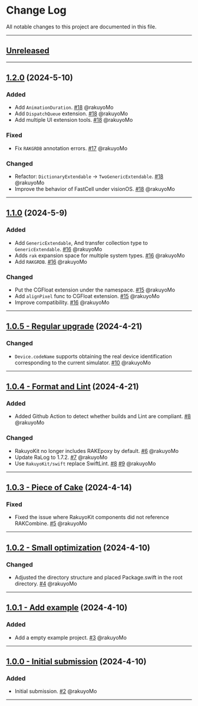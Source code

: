 # Change Log

All notable changes to this project are documented in this file.

-----

## [Unreleased](https://github.com/RakuyoKit/RakuyoKit/compare/1.2.0...HEAD)

-----

## [1.2.0](https://github.com/RakuyoKit/RakuyoKit/releases/tag/1.2.0) (2024-5-10)

### Added

- Add `AnimationDuration`. [#18](https://github.com/RakuyoKit/RakuyoKit/pull/18) @rakuyoMo
- Add `DispatchQueue` extension. [#18](https://github.com/RakuyoKit/RakuyoKit/pull/18) @rakuyoMo
- Add multiple UI extension tools. [#18](https://github.com/RakuyoKit/RakuyoKit/pull/18) @rakuyoMo

### Fixed

- Fix `RAKGRDB` annotation errors. [#17](https://github.com/RakuyoKit/RakuyoKit/pull/17) @rakuyoMo

### Changed

- Refactor: `DictionaryExtendable` -> `TwoGenericExtendable`. [#18](https://github.com/RakuyoKit/RakuyoKit/pull/18) @rakuyoMo
- Improve the behavior of FastCell under visionOS. [#18](https://github.com/RakuyoKit/RakuyoKit/pull/18) @rakuyoMo

-----

## [1.1.0](https://github.com/RakuyoKit/RakuyoKit/releases/tag/1.1.0) (2024-5-9)

### Added

- Add `GenericExtendable`, And transfer collection type to `GenericExtendable`. [#16](https://github.com/RakuyoKit/RakuyoKit/pull/16) @rakuyoMo
- Adds `rak` expansion space for multiple system types. [#16](https://github.com/RakuyoKit/RakuyoKit/pull/16) @rakuyoMo
- Add `RAKGRDB`. [#16](https://github.com/RakuyoKit/RakuyoKit/pull/16) @rakuyoMo

### Changed

- Put the CGFloat extension under the namespace. [#15](https://github.com/RakuyoKit/RakuyoKit/pull/15) @rakuyoMo
- Add `alignPixel` func to CGFloat extension. [#15](https://github.com/RakuyoKit/RakuyoKit/pull/15) @rakuyoMo
- Improve compatibility. [#16](https://github.com/RakuyoKit/RakuyoKit/pull/16) @rakuyoMo

-----

## [1.0.5 - Regular upgrade](https://github.com/RakuyoKit/RakuyoKit/releases/tag/1.0.5) (2024-4-21)

### Changed

- `Device.codeName` supports obtaining the real device identification corresponding to the current simulator. [#10](https://github.com/RakuyoKit/RakuyoKit/pull/10) @rakuyoMo

-----

## [1.0.4 - Format and Lint](https://github.com/RakuyoKit/RakuyoKit/releases/tag/1.0.4) (2024-4-21)

### Added

- Added Github Action to detect whether builds and Lint are compliant. [#8](https://github.com/RakuyoKit/RakuyoKit/pull/8) @rakuyoMo

### Changed

- RakuyoKit no longer includes RAKEpoxy by default. [#6](https://github.com/RakuyoKit/RakuyoKit/pull/6) @rakuyoMo
- Update RaLog to 1.7.2. [#7](https://github.com/RakuyoKit/RakuyoKit/pull/7) @rakuyoMo
- Use `RakuyoKit/swift` replace SwiftLint. [#8](https://github.com/RakuyoKit/RakuyoKit/pull/8) [#9](https://github.com/RakuyoKit/RakuyoKit/pull/9) @rakuyoMo

-----

## [1.0.3 - Piece of Cake](https://github.com/RakuyoKit/RakuyoKit/releases/tag/1.0.3) (2024-4-14)

### Fixed

- Fixed the issue where RakuyoKit components did not reference RAKCombine. [#5](https://github.com/RakuyoKit/RakuyoKit/pull/5) @rakuyoMo

---

## [1.0.2 - Small optimization](https://github.com/RakuyoKit/RakuyoKit/releases/tag/1.0.2) (2024-4-10)

### Changed

- Adjusted the directory structure and placed Package.swift in the root directory. [#4](https://github.com/RakuyoKit/RakuyoKit/pull/4) @rakuyoMo

---

## [1.0.1 - Add example](https://github.com/RakuyoKit/RakuyoKit/releases/tag/1.0.1) (2024-4-10)

### Added

- Add a empty example project. [#3](https://github.com/RakuyoKit/RakuyoKit/pull/3) @rakuyoMo

---

## [1.0.0 - Initial submission](https://github.com/RakuyoKit/RakuyoKit/releases/tag/1.0.0) (2024-4-10)

### Added

- Initial submission. [#2](https://github.com/RakuyoKit/RakuyoKit/pull/2) @rakuyoMo

---
